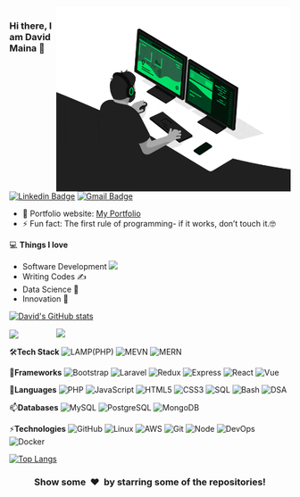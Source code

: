 <img align="right" src="developer.gif" alt="Coder GIF" width="420" height="330">

### Hi there, I am David Maina 👋
[![Linkedin Badge](https://img.shields.io/badge/-davymaish-blue?style=flat-square&logo=Linkedin&logoColor=white&link=https://www.linkedin.com/in/davymaish/)](https://www.linkedin.com/in/davymaish/)
[![Gmail Badge](https://img.shields.io/badge/-davidmainadmg05@gmail.com-c14438?style=flat-square&logo=Gmail&logoColor=white&link=mailto:davidmainadmg05@gmail.com)](mailto:davymaish@gmail.com) 

- 🎯 Portfolio website: [My Portfolio](https://davymaish.github.io/)
- ⚡ Fun fact: The first rule of programming- if it works, don’t touch it.🤓
<!--- 🔭 I’m currently working on ...
- 🌱 I’m currently learning ...
- 👯 I’m looking to collaborate on ...
- 🤔 I’m looking for help with ...
- 💬 Ask me about ...
- 📫 How to reach me: ...
- 😄 Pronouns: ...
- ⚡ Fun fact: ...-->

💻 **Things I love**
- Software Development <img src="https://media.giphy.com/media/WUlplcMpOCEmTGBtBW/giphy.gif" width="30"> 
- Writing Codes ✍️
- Data Science 😬
- Innovation 🧐 

[![David's GitHub stats](https://github-readme-stats.vercel.app/api?username=davymaish&show_icons=true&theme=dark&border_color=61dafb&hide_border=true&include_all_commits=true)](https://github.com/davymaish/github-readme-stats)

<a href="https://github.com/anuraghazra/github-readme-stats">
  <img align="right" width=420 height="auto" src="https://github-readme-stats.vercel.app/api?username=davymaish&show_icons=true&theme=dark&border_color=61dafb&hide_border=true&include_all_commits=true" />
</a>


<a href="https://github.com/davymaish" title="Go to Source">
  <img align="center" src="https://github-readme-stats.vercel.app/api/wakatime?username=@davymaish&custom_title=IDE%20Stats&bg_color=90,333333,222222&title_color=fff&text_color=fff&hide_border=true" />
</a>

🛠**Tech Stack**
![LAMP(PHP)](https://img.shields.io/badge/-lamp-000000?style=flat&logo=lamp)
![MEVN](https://img.shields.io/badge/-mevn-000000?style=flat&logo=mevn)
![MERN](https://img.shields.io/badge/-mern-000000?style=flat&logo=mern)

🌱**Frameworks**
![Bootstrap](https://img.shields.io/badge/-Bootstrap-000000?style=flat&logo=bootstrap)
![Laravel](https://img.shields.io/badge/-laravel-000000?style=flat&logo=laravel)
![Redux](https://img.shields.io/badge/-redux-000000?style=flat&logo=redux)
![Express](https://img.shields.io/badge/-express-000000?style=flat&logo=express)
![React](https://img.shields.io/badge/-react-000000?style=flat&logo=react)
![Vue](https://img.shields.io/badge/-vue-000000?style=flat&logo=vue)

💬**Languages**
![PHP](https://img.shields.io/badge/-php-000000?style=flat&logo=php)
![JavaScript](https://img.shields.io/badge/-javascript-000000?style=flat&logo=javascript)
![HTML5](https://img.shields.io/badge/-HTML5-000000?style=flat&logo=HTML5)
![CSS3](https://img.shields.io/badge/-CSS3-000000?style=flat&logo=CSS3)
![SQL](https://img.shields.io/badge/-sql-000000?style=flat&logo=sql)
![Bash](https://img.shields.io/badge/-bash-000000?style=flat&logo=bash)
![DSA](https://img.shields.io/badge/-dsa-000000?style=flat&logo=dsa)

📫**Databases**
![MySQL](https://img.shields.io/badge/-MySQL-000000?style=flat&logo=MySQL)
![PostgreSQL](https://img.shields.io/badge/-PostgreSQL-000000?style=flat&logo=PostgreSQL)
![MongoDB](https://img.shields.io/badge/-MongoDB-000000?style=flat&logo=MongoDB)

⚡**Technologies**
![GitHub](https://img.shields.io/badge/-GitHub-000000?style=flat&logo=github&logoColor=FFFFFF)
![Linux](https://img.shields.io/badge/-Linux-000000?style=flat&logo=linux&logoColor=FCC624)
![AWS](https://img.shields.io/badge/AWS-000000?style=flat-square&logo=amazon-aws)
![Git](https://img.shields.io/badge/-Git-000000?style=flat&logo=git&logoColor=F05032)
![Node](https://img.shields.io/badge/-Node-000000?style=flat&logo=Node)
![DevOps](https://img.shields.io/badge/-DevOps-000000?style=flat&logo=DevOps)
![Docker](https://img.shields.io/badge/-Docker-000000?style=flat&logo=Docker)
<!-- ![Heroku](https://img.shields.io/badge/-Heroku-000000?style=flat&logo=heroku) -->


[![Top Langs](https://github-readme-stats.vercel.app/api/top-langs/?username=davymaish&layout=compact)](https://github.com/davymaish)

<div align="center">
    <h3 align="center">Show some &nbsp;❤️&nbsp; by starring some of the repositories!</h3>
</div>



